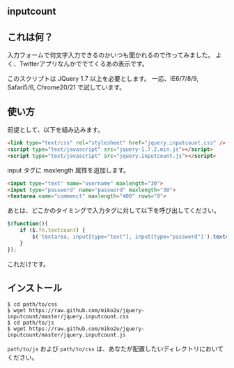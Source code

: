 ## inputcount

## これは何？

入力フォームで何文字入力できるのかいつも聞かれるので作ってみました。
よく、Twitterアプリなんかででてくるあの表示です。

このスクリプトは JQuery 1.7 以上を必要とします。
一応、IE6/7/8/9, Safari5/6, Chrome20/21 で試しています。

## 使い方

前提として、以下を組み込みます。

```html
<link type="text/css" rel="stylesheet" href="jquery.inputcount.css" />
<script type="text/javascript" src="jquery-1.7.2.min.js"></script>
<script type="text/javascript" src="jquery.inputcount.js"></script>
```

input タグに maxlength 属性を追加します。

```html
<input type="text" name="username" maxlength="30">
<input type="password" name="password" maxlength="30">
<textarea name="commenct" maxlength="400" rows="8">
```

あとは、どこかのタイミングで入力タグに対して以下を呼び出してください。

```js
$(function(){
	if ($.fn.textcount) {
		$('textarea, input[type="text"], input[type="password"]').textcount();
	}
});
```

これだけです。

## インストール

```
$ cd path/to/css
$ wget https://raw.github.com/miko2u/jquery-inputcount/master/jquery.inputcount.css
$ cd path/to/js
$ wget https://raw.github.com/miko2u/jquery-inputcount/master/jquery.inputcount.js
```

`path/to/js` および `path/to/css` は、あなたが配置したいディレクトリにおいてください。
